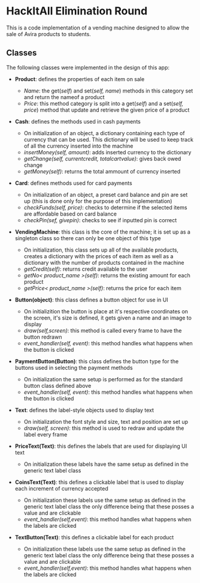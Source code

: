 # HackItAll Elimination Round

This is a code implementation of a vending machine designed to allow the sale
of Avira products to students.

## Classes

The following classes were implemented in the design of this app:

* **Product**: defines the properties of each item on sale
	* *Name*: the get(*self*) and set(*self, name*) methods in this category
				set and return the nameof a product
	* *Price*: this method category is split into a get(*self*) and a 
				set(*self, price*) method that update and retrieve the given
				price of a product
* **Cash**: defines the methods used in cash payments
	* On initialization of an object, a dictionary containing each type of 
	currency that can be used. This dictionary will be used to keep track of
	all the currency inserted into the machine
	* *insertMoney(self, amount)*: adds inserted currency to the dictionary
	* *getChange(self, currentcredit, totalcartvalue)*: gives back owed change
	* *getMoney(self)*: returns the total ammount of currency inserted
* **Card**: defines methods used for card payments
	* On initialization of an object, a preset card balance and pin are set up
	(this is done only for the purpose of this implementation)
	* *checkFunds(self, price)*: checks to determine if the selected items are 
	affordable based on card balance
	* *checkPin(sef, givepin)*: checks to see if inputted pin is correct
* **VendingMachine**: this class is the core of the machine; it is set up as a
	singleton class so there can only be one object of this type
	* On initialization, this class sets up all of the available products, creates a dictionary with the prices of each item as well as a dictionary
	with the number of products contained in the machine
	* *getCredit(self)*: returns credit available to the user
	* *getNo< product_name >(self)*: returns the existing amount for each
	product
	* *getPrice< product_name >(self)*: returns the price for each item
* **Button(object)**: this class defines a button object for use in UI
	* On initializition the button is place at it's respective coordinates on
	the screen, it's size is defined, it gets given a name and an image to
	display
	* *draw(self,screen)*: this method is called every frame to have the button
	redrawn
	* *event_handler(self, event)*: this method handles what happens when the
	button is clicked
* **PaymentButton(Button)**: this class defines the button type for the buttons
	used in selecting the payment methods
	* On initialization the same setup is performed as for the standard button 
	class defined above
	* *event_handler(self, event)*: this method handles what happens when the
	button is clicked
* **Text**: defines the label-style objects used to display text
	* On initialization the font style and size, text and position are set up
	* *draw(self, screen)*: this method is used to redraw and update the label
	every frame
* **PriceText(Text)**: this defines the labels that are used for displaying UI
	text
	* On initialization these labels have the same setup as defined in the 
	generic text label class 

* **CoinsText(Text)**: this defines a clickable label that is used to display 
	each increment of currency accepted
	* On initialization these labels use the same setup as defined in the
	generic text label class the only difference being that these posses a 
	value and are clickable
	* *event_handler(self,event)*: this method handles what happens when the 
	labels are clicked

* **TextButton(Text)**: this defines a clickable label for each product
	* On initialization these labels use the same setup as defined in the
	generic text label class the only difference being that these posses a 
	value and are clickable
	* *event_handler(self,event)*: this method handles what happens when the 
	labels are clicked
